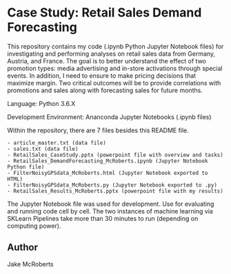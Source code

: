 Case Study: Retail Sales Demand Forecasting
==============

This repository contains my code (.ipynb Python Jupyter Notebook files) for
investigating and performing analyses on retail sales data from Germany,
Austria, and France. The goal is to better understand the effect of two
promotion types: media advertising and in-store activations through special
events. In addition, I need to ensure to make pricing decisions that maximize
margin. Two critical outcomes will be to provide correlations with promotions
and sales along with forecasting sales for future months.

Language: Python 3.6.X

Development Environment: Ananconda Jupyter Notebooks (.ipynb files)

Within the repository, there are 7 files besides this README file.

    - article_master.txt (data file)
    - sales.txt (data file)
    - RetailSales_CaseStudy.pptx (powerpoint file with overview and tasks)
    - RetailSales_DemandForecasting_McRoberts.ipynb (Jupyter Notebook Python file)
    - FilterNoisyGPSdata_McRoberts.html (Jupyter Notebook exported to HTML)
    - FilterNoisyGPSdata_McRoberts.py (Jupyter Notebook exported to .py)
    - RetailSales_Results_McRoberts.pptx (powerpoint file with my results)

The Jupyter Notebook file was used for development. Use for evaluating
and running code cell by cell. The two instances of machine learning via
SKLearn Pipelines take more than 30 minutes to run (depending on computing
power).

## Author

Jake McRoberts